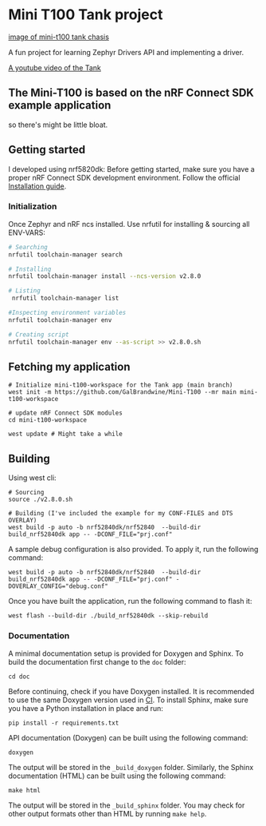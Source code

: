 # Mini T100 Tank project

[image of mini-t100 tank chasis](https://github.com/GalBrandwine/Mini-T100/blob/main/doc/minit-100%20chasis.png)

A fun project for learning Zephyr Drivers API and implementing a driver.

[A youtube video of the Tank](https://youtube.com/shorts/_LrFASj23rY?si=4gkAO-4bpCex8b0E)


## The Mini-T100 is based on the nRF Connect SDK example application

so there's might be little bloat.

## Getting started

I developed using nrf5820dk:
Before getting started, make sure you have a proper nRF Connect SDK development environment.
Follow the official [Installation guide](https://developer.nordicsemi.com/nRF_Connect_SDK/doc/latest/nrf/installation/install_ncs.html).

### Initialization

Once Zephyr and nRF ncs installed. Use nrfutil for installing & sourcing all ENV-VARS:

```zsh
# Searching
nrfutil toolchain-manager search

# Installing 
nrfutil toolchain-manager install --ncs-version v2.8.0

# Listing
 nrfutil toolchain-manager list

#Inspecting environment variables
nrfutil toolchain-manager env

# Creating script
nrfutil toolchain-manager env --as-script >> v2.8.0.sh
```

## Fetching my application

```shell
# Initialize mini-t100-workspace for the Tank app (main branch)
west init -m https://github.com/GalBrandwine/Mini-T100 --mr main mini-t100-workspace

# update nRF Connect SDK modules
cd mini-t100-workspace

west update # Might take a while
```

## Building

Using west cli:

```shell
# Sourcing
source ./v2.8.0.sh

# Building (I've included the example for my CONF-FILES and DTS OVERLAY)
west build -p auto -b nrf52840dk/nrf52840  --build-dir build_nrf52840dk app -- -DCONF_FILE="prj.conf"
```

A sample debug configuration is also provided. To apply it, run the following
command:

```shell
west build -p auto -b nrf52840dk/nrf52840  --build-dir build_nrf52840dk app -- -DCONF_FILE="prj.conf" -DOVERLAY_CONFIG="debug.conf"
```

Once you have built the application, run the following command to flash it:

```shell
west flash --build-dir ./build_nrf52840dk --skip-rebuild
```

### Documentation

A minimal documentation setup is provided for Doxygen and Sphinx. To build the
documentation first change to the ``doc`` folder:

```shell
cd doc
```

Before continuing, check if you have Doxygen installed. It is recommended to
use the same Doxygen version used in [CI](.github/workflows/docs.yml). To
install Sphinx, make sure you have a Python installation in place and run:

```shell
pip install -r requirements.txt
```

API documentation (Doxygen) can be built using the following command:

```shell
doxygen
```

The output will be stored in the ``_build_doxygen`` folder. Similarly, the
Sphinx documentation (HTML) can be built using the following command:

```shell
make html
```

The output will be stored in the ``_build_sphinx`` folder. You may check for
other output formats other than HTML by running ``make help``.

